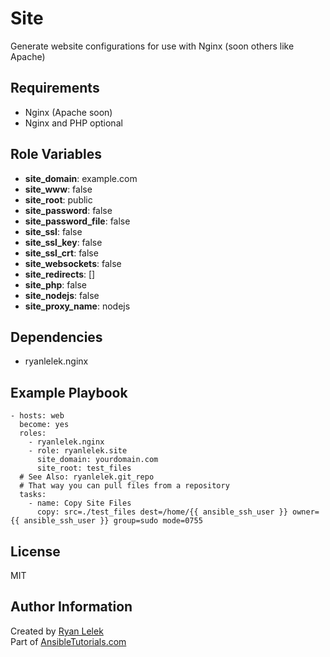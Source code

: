 Site
====

Generate website configurations for use with Nginx (soon others like Apache)

Requirements
------------

- Nginx (Apache soon)
- Nginx and PHP optional

Role Variables
--------------

- **site_domain**: example.com
- **site_www**: false
- **site_root**: public
- **site_password**: false
- **site_password_file**: false
- **site_ssl**: false
- **site_ssl_key**: false
- **site_ssl_crt**: false
- **site_websockets**: false
- **site_redirects**: []
- **site_php**: false
- **site_nodejs**: false
- **site_proxy_name**: nodejs

Dependencies
------------

- ryanlelek.nginx

Example Playbook
----------------

    - hosts: web
      become: yes
      roles:
        - ryanlelek.nginx
        - role: ryanlelek.site
          site_domain: yourdomain.com
          site_root: test_files
      # See Also: ryanlelek.git_repo
      # That way you can pull files from a repository
      tasks:
        - name: Copy Site Files
          copy: src=./test_files dest=/home/{{ ansible_ssh_user }} owner={{ ansible_ssh_user }} group=sudo mode=0755

License
-------

MIT

Author Information
------------------

Created by [Ryan Lelek](https://www.ryanlelek.com)  
Part of [AnsibleTutorials.com](http://www.ansibletutorials.com)
